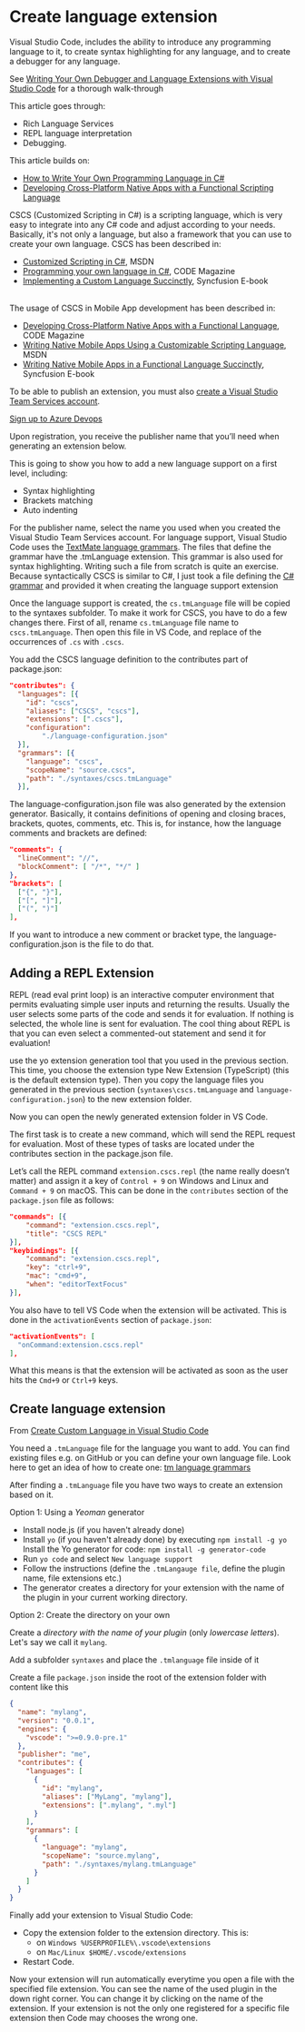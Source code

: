 # Create language extension

Visual Studio Code, includes the ability to introduce any programming language to it, to create syntax highlighting for any language, and to create a debugger for any language.

See [Writing Your Own Debugger and Language Extensions with Visual Studio Code](https://www.codemag.com/Article/1809051/Writing-Your-Own-Debugger-and-Language-Extensions-with-Visual-Studio-Code) for a thorough walk-through

This article goes through:

- Rich Language Services
- REPL language interpretation
- Debugging.

This article builds on:

- [How to Write Your Own Programming Language in C#](https://www.codemag.com/article/1607081)
- [Developing Cross-Platform Native Apps with a Functional Scripting Language](https://www.codemag.com/article/1711081)

CSCS (Customized Scripting in C#) is a scripting language, which is very easy to integrate into any C# code and adjust according to your needs. Basically, it's not only a language, but also a framework that you can use to create your own language. CSCS has been described in:

- [Customized Scripting in C#](https://msdn.microsoft.com/en-us/magazine/mt632273.aspx), MSDN
- [Programming your own language in C#](http://www.codemag.com/Article/1607081), CODE Magazine
- [Implementing a Custom Language Succinctly](https://www.syncfusion.com/resources/techportal/details/ebooks/implementing-a-custom-language), Syncfusion E-book

<br>The usage of CSCS in Mobile App development has been described in:

- [Developing Cross-Platform Native Apps with a Functional Language](http://www.codemag.com/article/1711081), CODE Magazine
- [Writing Native Mobile Apps Using a Customizable Scripting Language](https://msdn.microsoft.com/en-us/magazine/mt829272), MSDN
- [Writing Native Mobile Apps in a Functional Language Succinctly](https://www.syncfusion.com/ebooks/writing_native_mobile_apps_in_a_functional_language_succinctly), Syncfusion E-book

To be able to publish an extension, you must also [create a Visual Studio Team Services account](https://docs.microsoft.com/en-us/azure/devops/user-guide/what-happened-vsts?view=azure-devops).

[Sign up to Azure Devops](https://azure.microsoft.com/en-gb/services/devops/)

Upon registration, you receive the publisher name that you’ll need when generating an extension below.

This is going to show you how to add a new language support on a first level, including:

- Syntax highlighting
- Brackets matching
- Auto indenting

For the publisher name, select the name you used when you created the Visual Studio Team Services account. For language support, Visual Studio Code uses the [TextMate language grammars](https://manual.macromates.com/en/language_grammars). The files that define the grammar have the .tmLanguage extension. This grammar is also used for syntax highlighting. Writing such a file from scratch is quite an exercise. Because syntactically CSCS is similar to C#, I just took a file defining the [C# grammar](https://raw.githubusercontent.com/dotnet/csharp-tmLanguage/master/grammars/csharp.tmLanguage) and provided it when creating the language support extension

Once the language support is created, the `cs.tmLanguage` file will be copied to the syntaxes subfolder. To make it work for CSCS, you have to do a few changes there. First of all, rename `cs.tmLanguage` file name to `cscs.tmLanguage`. Then open this file in VS Code, and replace of the occurrences of `.cs` with `.cscs`.

You add the CSCS language definition to the contributes part of package.json:

```json
"contributes": {
  "languages": [{
    "id": "cscs",
    "aliases": ["CSCS", "cscs"],
    "extensions": [".cscs"],
    "configuration":
        "./language-configuration.json"
  }],
  "grammars": [{
    "language": "cscs",
    "scopeName": "source.cscs",
    "path": "./syntaxes/cscs.tmLanguage"
  }],
```

The language-configuration.json file was also generated by the extension generator. Basically, it contains definitions of opening and closing braces, brackets, quotes, comments, etc. This is, for instance, how the language comments and brackets are defined:

```json
"comments": {
  "lineComment": "//",
  "blockComment": [ "/*", "*/" ]
},
"brackets": [
  ["{", "}"],
  ["[", "]"],
  ["(", ")"]
],
```

If you want to introduce a new comment or bracket type, the language-configuration.json is the file to do that.

## Adding a REPL Extension

REPL (read eval print loop) is an interactive computer environment that permits evaluating simple user inputs and returning the results. Usually the user selects some parts of the code and sends it for evaluation. If nothing is selected, the whole line is sent for evaluation. The cool thing about REPL is that you can even select a commented-out statement and send it for evaluation!

use the yo extension generation tool that you used in the previous section. This time, you choose the extension type New Extension (TypeScript) (this is the default extension type). Then you copy the language files you generated in the previous section (`syntaxes\cscs.tmLanguage` and `language-configuration.json`) to the new extension folder.

Now you can open the newly generated extension folder in VS Code.

The first task is to create a new command, which will send the REPL request for evaluation. Most of these types of tasks are located under the contributes section in the package.json file.

Let’s call the REPL command `extension.cscs.repl` (the name really doesn’t matter) and assign it a key of `Control + 9` on Windows and Linux and `Command + 9` on macOS. This can be done in the `contributes` section of the `package.json` file as follows:

```json
"commands": [{
    "command": "extension.cscs.repl",
    "title": "CSCS REPL"
}],
"keybindings": [{
    "command": "extension.cscs.repl",
    "key": "ctrl+9",
    "mac": "cmd+9",
    "when": "editorTextFocus"
}],
```

You also have to tell VS Code when the extension will be activated. This is done in the `activationEvents` section of `package.json`:

```json
"activationEvents": [
  "onCommand:extension.cscs.repl"
],
```

What this means is that the extension will be activated as soon as the user hits the `Cmd+9` or `Ctrl+9` keys.

## Create language extension

From [Create Custom Language in Visual Studio Code](https://stackoverflow.com/questions/30687783/create-custom-language-in-visual-studio-code)

You need a `.tmLanguage` file for the language you want to add. You can find existing files e.g. on GitHub or you can define your own language file. Look here to get an idea of how to create one: [tm language grammars](http://manual.macromates.com/en/language_grammars)

After finding a `.tmLanguage` file you have two ways to create an extension based on it.

Option 1: Using a _Yeoman_ generator

- Install node.js (if you haven't already done)
- Install `yo` (if you haven't already done) by executing `npm install -g yo`
  Install the Yo generator for code: `npm install -g generator-code`
- Run `yo code` and select `New language support`
- Follow the instructions (define the `.tmLangauge file`, define the plugin name, file extensions etc.)
- The generator creates a directory for your extension with the name of the plugin in your current working directory.

Option 2: Create the directory on your own

Create a _directory with the name of your plugin_ (only _lowercase letters_). Let's say we call it `mylang`.

Add a subfolder `syntaxes` and place the `.tmlanguage` file inside of it

Create a file `package.json` inside the root of the extension folder with content like this

```json
{
  "name": "mylang",
  "version": "0.0.1",
  "engines": {
    "vscode": ">=0.9.0-pre.1"
  },
  "publisher": "me",
  "contributes": {
    "languages": [
      {
        "id": "mylang",
        "aliases": ["MyLang", "mylang"],
        "extensions": [".mylang", ".myl"]
      }
    ],
    "grammars": [
      {
        "language": "mylang",
        "scopeName": "source.mylang",
        "path": "./syntaxes/mylang.tmLanguage"
      }
    ]
  }
}
```

Finally add your extension to Visual Studio Code:

- Copy the extension folder to the extension directory. This is:
  - on `Windows %USERPROFILE%\.vscode\extensions`
  - on `Mac/Linux $HOME/.vscode/extensions`
- Restart Code.

Now your extension will run automatically everytime you open a file with the specified file extension. You can see the name of the used plugin in the down right corner. You can change it by clicking on the name of the extension. If your extension is not the only one registered for a specific file extension then Code may chooses the wrong one.
